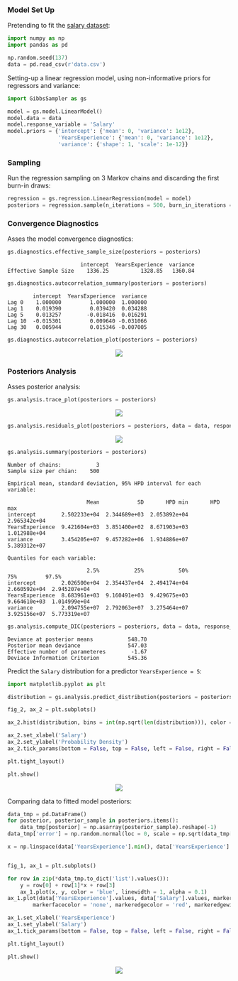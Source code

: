 ### Model Set Up

Pretending to fit the [salary dataset](https://github.com/AndreaBlengino/GibbsSampler/blob/master/examples/salary/data.csv):

```python
import numpy as np
import pandas as pd

np.random.seed(137)
data = pd.read_csv(r'data.csv')
```

Setting-up a linear regression model, using non-informative priors for
regressors and variance:

```python
import GibbsSampler as gs

model = gs.model.LinearModel()
model.data = data
model.response_variable = 'Salary'
model.priors = {'intercept': {'mean': 0, 'variance': 1e12},
                'YearsExperience': {'mean': 0, 'variance': 1e12},
                'variance': {'shape': 1, 'scale': 1e-12}}
```

### Sampling

Run the regression sampling on 3 Markov chains and discarding the first 
burn-in draws:

```python
regression = gs.regression.LinearRegression(model = model)
posteriors = regression.sample(n_iterations = 500, burn_in_iterations = 50, n_chains = 3)
```

### Convergence Diagnostics

Asses the model convergence diagnostics:

```python
gs.diagnostics.effective_sample_size(posteriors = posteriors)
```
```
                       intercept  YearsExperience  variance
Effective Sample Size    1336.25          1328.85   1360.84
```

```python
gs.diagnostics.autocorrelation_summary(posteriors = posteriors)
```
```
        intercept  YearsExperience  variance
Lag 0    1.000000         1.000000  1.000000
Lag 1    0.019390         0.039420  0.034288
Lag 5    0.013257        -0.018416  0.016291
Lag 10  -0.015301         0.009640 -0.031066
Lag 30   0.005944         0.015346 -0.007005
```

```python
gs.diagnostics.autocorrelation_plot(posteriors = posteriors)
```

<p align="center">
    <img src="autocorrelation_plot.png">
</p>

### Posteriors Analysis

Asses posterior analysis:

```python
gs.analysis.trace_plot(posteriors = posteriors)
```

<p align="center">
    <img src="trace_plot.png">
</p>

```python
gs.analysis.residuals_plot(posteriors = posteriors, data = data, response_variable = 'y')
```

<p align="center">
    <img src="residuals_plot.png">
</p>

```python
gs.analysis.summary(posteriors = posteriors)
```
```
Number of chains:           3
Sample size per chian:    500

Empirical mean, standard deviation, 95% HPD interval for each variable:

                         Mean            SD       HPD min       HPD max
intercept        2.502233e+04  2.344689e+03  2.053892e+04  2.965342e+04
YearsExperience  9.421604e+03  3.851400e+02  8.671903e+03  1.012988e+04
variance         3.454205e+07  9.457282e+06  1.934886e+07  5.389312e+07

Quantiles for each variable:

                         2.5%           25%           50%           75%         97.5%
intercept        2.026500e+04  2.354437e+04  2.494174e+04  2.660592e+04  2.945207e+04
YearsExperience  8.683961e+03  9.160491e+03  9.429675e+03  9.664610e+03  1.014999e+04
variance         2.094755e+07  2.792063e+07  3.275464e+07  3.925156e+07  5.773319e+07
```

```python
gs.analysis.compute_DIC(posteriors = posteriors, data = data, response_variable = 'y')
```
```
Deviance at posterior means           548.70
Posterior mean deviance               547.03
Effective number of parameteres        -1.67
Deviace Information Criterion         545.36
```

Predict the `Salary` distribution for a predictor `YearsExperience = 5`:

```python
import matplotlib.pyplot as plt

distribution = gs.analysis.predict_distribution(posteriors = posteriors, predictors = {'YearsExperience': 5})

fig_2, ax_2 = plt.subplots()

ax_2.hist(distribution, bins = int(np.sqrt(len(distribution))), color = 'blue', alpha = 0.5, density = True)

ax_2.set_xlabel('Salary')
ax_2.set_ylabel('Probability Density')
ax_2.tick_params(bottom = False, top = False, left = False, right = False)

plt.tight_layout()

plt.show()
```

<p align="center">
    <img src="predict_distribution.png">
</p>

Comparing data to fitted model posteriors:

```python
data_tmp = pd.DataFrame()
for posterior, posterior_sample in posteriors.items():
    data_tmp[posterior] = np.asarray(posterior_sample).reshape(-1)
data_tmp['error'] = np.random.normal(loc = 0, scale = np.sqrt(data_tmp['variance']), size = len(data_tmp))

x = np.linspace(data['YearsExperience'].min(), data['YearsExperience'].max(), 50)


fig_1, ax_1 = plt.subplots()

for row in zip(*data_tmp.to_dict('list').values()):
    y = row[0] + row[1]*x + row[3]
    ax_1.plot(x, y, color = 'blue', linewidth = 1, alpha = 0.1)
ax_1.plot(data['YearsExperience'].values, data['Salary'].values, marker = 'o', linestyle = '',
        markerfacecolor = 'none', markeredgecolor = 'red', markeredgewidth = 1.2)

ax_1.set_xlabel('YearsExperience')
ax_1.set_ylabel('Salary')
ax_1.tick_params(bottom = False, top = False, left = False, right = False)

plt.tight_layout()

plt.show()
```

<p align="center">
    <img src="data_vs_model.png">
</p>
